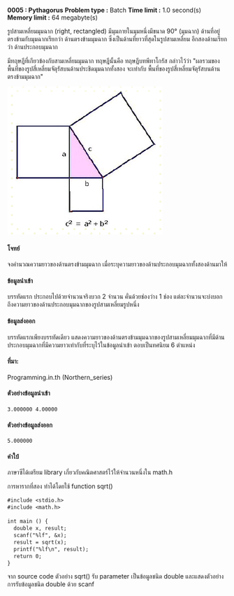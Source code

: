 **0005 : Pythagorus**
**Problem type :** Batch
**Time limit :** 1.0 second(s)
**Memory limit :** 64 megabyte(s)

รูปสามเหลี่ยมมุมฉาก (right, rectangled) มีมุมภายในมุมหนึ่งมีขนาด 90° (มุมฉาก) 
ด้านที่อยู่ตรงข้ามกับมุมฉากเรียกว่า ด้านตรงข้ามมุมฉาก ซึ่งเป็นด้านที่ยาวที่สุดในรูปสามเหลี่ยม 
อีกสองด้านเรียกว่า ด้านประกอบมุมฉาก

มีทฤษฎีที่เกียวข้องกับสามเหลี่ยมมุมฉาก ทฤษฎีนั้นคือ ทฤษฎีบทพีทาโกรัส กล่าวไว้ว่า 
"ผลรวมของพื้นที่ของรูปสี่เหลี่ยมจัตุรัสบนด้านประชิดมุมฉากทั้งสอง จะเท่ากับ 
พื้นที่ของรูปสี่เหลี่ยมจัตุรัสบนด้านตรงข้ามมุมฉาก"

![0005](img/0005.gif)

#### โจทย์  
จงคำนวณความยาวของด้านตรงข้ามมุมฉาก เมื่อระบุความยาวของด้านประกอบมุมฉากทั้งสองด้านมาให้

#### ข้อมูลนำเข้า  
บรรทัดแรก ประกอบไปด้วยจำนวนจริงบวก 2 จำนวน คั่นด้วยช่องว่าง 1 ช่อง แต่ละจำนวนจะบ่งบอกถึงความยาวของด้านประกอบมุมฉากของรูปสามเหลี่ยมรูปหนึ่ง

#### ข้อมูลส่งออก  
บรรทัดแรกเพียงบรรทัดเดียว แสดงความยาวของด้านตรงข้ามมุมฉากของรูปสามเหลี่ยมมุมฉากที่มีด้านประกอบมุมฉากที่มีความยาวเท่ากับที่ระบุไว้ในข้อมูลนำเข้า ตอบเป็นทศนิยม 6 ตำแหน่ง

#### ที่มา: 
Programming.in.th (Northern_series)

#### ตัวอย่างข้อมูลนำเข้า
```
3.000000 4.00000	
```

#### ตัวอย่างข้อมูลส่งออก
```
5.000000
```

#### คำใบ้
ภาษาซีได้เตรียม library 
เกี่ยวกับคณิตศาสตร์ไว้ให้จำนวนหนึ่งใน math.h 

การหารากที่สอง ทำได้โดยใช้ function sqrt()

```
#include <stdio.h>
#include <math.h>

int main () {
  double x, result;
  scanf("%lf", &x);
  result = sqrt(x);
  printf("%lf\n", result);
  return 0;
}
```

จาก source code ตัวอย่าง sqrt() รับ parameter เป็นข้อมูลชนิด double 
และแสดงตัวอย่างการรับข้อมูลชนิด double ด้วย scanf
